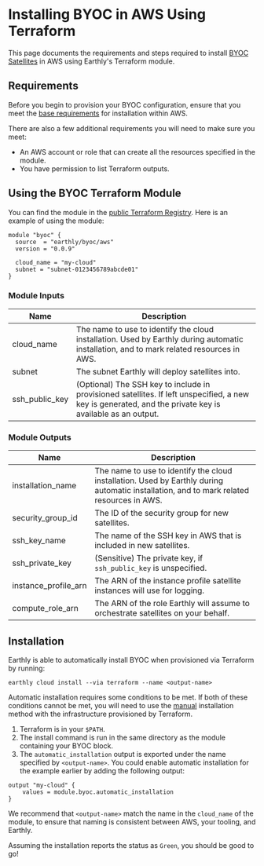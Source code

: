 # Installing BYOC in AWS Using Terraform

This page documents the requirements and steps required to install [BYOC Satellites](../byoc.md) in AWS using Earthly's Terraform module.

## Requirements
Before you begin to provision your BYOC configuration, ensure that you meet the [base requirements](./requirements.md) for installation within AWS.

There are also a few additional requirements you will need to make sure you meet:

* An AWS account or role that can create all the resources specified in the module.
* You have permission to list Terraform outputs.

## Using the BYOC Terraform Module
You can find the module in the [public Terraform Registry](https://registry.terraform.io/modules/earthly/byoc/aws/latest). Here is an example of using the module:

```hcl
module "byoc" {
  source  = "earthly/byoc/aws"
  version = "0.0.9"

  cloud_name = "my-cloud"
  subnet = "subnet-0123456789abcde01"
}
```
### Module Inputs

| Name           | Description                                                                                                                                              |
|----------------|----------------------------------------------------------------------------------------------------------------------------------------------------------|
| cloud_name     | The name to use to identify the cloud installation. Used by Earthly during automatic installation, and to mark related resources in AWS.                 |
| subnet         | The subnet Earthly will deploy satellites into.                                                                                                          |
| ssh_public_key | (Optional) The SSH key to include in provisioned satellites. If left unspecified, a new key is generated, and the private key is available as an output. |


### Module Outputs

| Name                 | Description                                                                                                                              |
|----------------------|------------------------------------------------------------------------------------------------------------------------------------------|
| installation_name    | The name to use to identify the cloud installation. Used by Earthly during automatic installation, and to mark related resources in AWS. |
| security_group_id    | The ID of the security group for new satellites.                                                                                         |
| ssh_key_name         | The name of the SSH key in AWS that is included in new satellites.                                                                       |
| ssh_private_key      | (Sensitive) The private key, if `ssh_public_key` is unspecified.                                                                         |
| instance_profile_arn | The ARN of the instance profile satellite instances will use for logging.                                                                |
| compute_role_arn     | The ARN of the role Earthly will assume to orchestrate satellites on your behalf.                                                        |

## Installation

Earthly is able to automatically install BYOC when provisioned via Terraform by running:

```shell
earthly cloud install --via terraform --name <output-name>
```

Automatic installation requires some conditions to be met. If both of these conditions cannot be met, you will need to use the [manual](./manual.md) installation method with the infrastructure provisioned by Terraform.

1. Terraform is in your `$PATH`.
2. The install command is run in the same directory as the module containing your BYOC block.
2. The `automatic_installation` output is exported under the name specified by `<output-name>`. You could enable automatic installation for the example earlier by adding the following output:

```hcl
output "my-cloud" {
    values = module.byoc.automatic_installation
}
```

 We recommend that `<output-name>` match the name in the `cloud_name` of the module, to ensure that naming is consistent between AWS, your tooling, and Earthly.

Assuming the installation reports the status as `Green`, you should be good to go!
